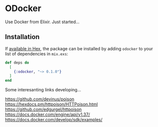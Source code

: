 # ODocker

Use Docker from Elixir. Just started...

## Installation

If [available in Hex](https://hex.pm/docs/publish), the package can be installed
by adding `odocker` to your list of dependencies in `mix.exs`:

```elixir
def deps do
  [
    {:odocker, "~> 0.1.0"}
  ]
end
```

Some interesanting links developing...

https://github.com/devinus/poison
https://hexdocs.pm/httpoison/HTTPoison.html
https://github.com/edgurgel/httpoison
https://docs.docker.com/engine/api/v1.37/
https://docs.docker.com/develop/sdk/examples/

